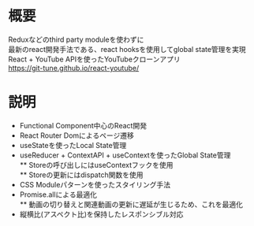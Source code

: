 # 概要 
Reduxなどのthird party moduleを使わずに  
最新のreact開発手法である、react hooksを使用してglobal state管理を実現  
React + YouTube APIを使ったYouTubeクローンアプリ  
https://git-tune.github.io/react-youtube/

# 説明
* Functional Component中心のReact開発  
* React Router Domによるページ遷移  
* useStateを使ったLocal State管理  
* useReducer + ContextAPI + useContextを使ったGlobal State管理  
** Storeの呼び出しにはuseContextフックを使用  
** Storeの更新にはdispatch関数を使用  
* CSS Moduleパターンを使ったスタイリング手法  
* Promise.allによる最適化  
** 動画の切り替えと関連動画の更新に遅延が生じるため、これを最適化  
* 縦横比(アスペクト比)を保持したレスポンシブル対応  

